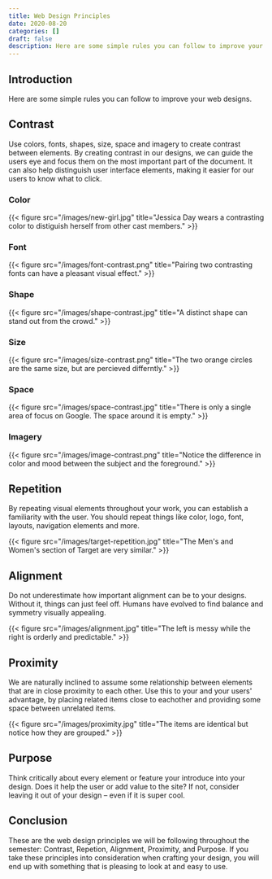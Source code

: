 ```yaml
---
title: Web Design Principles
date: 2020-08-20
categories: []
draft: false
description: Here are some simple rules you can follow to improve your web designs.
---
```


## Introduction

Here are some simple rules you can follow to improve your web designs.

## Contrast

Use colors, fonts, shapes, size, space and imagery to create contrast between elements. By creating contrast in our designs, we can guide the users eye and focus them on the most important part of the document. It can also help distinguish user interface elements, making it easier for our users to know what to click.

### Color

{{< figure src="/images/new-girl.jpg" title="Jessica Day wears a contrasting color to distiguish herself from other cast members." >}}

### Font

{{< figure src="/images/font-contrast.png" title="Pairing two contrasting fonts can have a pleasant visual effect." >}}

### Shape

{{< figure src="/images/shape-contrast.jpg" title="A distinct shape can stand out from the crowd." >}}

### Size

{{< figure src="/images/size-contrast.png" title="The two orange circles are the same size, but are percieved differntly." >}}

### Space

{{< figure src="/images/space-contrast.jpg" title="There is only a single area of focus on Google. The space around it is empty." >}}

### Imagery

{{< figure src="/images/image-contrast.png" title="Notice the difference in color and mood between the subject and the foreground." >}}

## Repetition

By repeating visual elements throughout your work, you can establish a familiarity with the user. You should repeat things like color, logo, font, layouts, navigation elements and more.

{{< figure src="/images/target-repetition.jpg" title="The Men's and Women's section of Target are very similar." >}}

## Alignment

Do not underestimate how important alignment can be to your designs. Without it, things can just feel off. Humans have evolved to find balance and symmetry visually appealing.

{{< figure src="/images/alignment.jpg" title="The left is messy while the right is orderly and predictable." >}}

## Proximity

We are naturally inclined to assume some relationship between elements that are in close proximity to each other. Use this to your and your users' advantage, by placing related items close to eachother and providing some space between unrelated items.

{{< figure src="/images/proximity.jpg" title="The items are identical but notice how they are grouped." >}}

## Purpose

Think critically about every element or feature your introduce into your design. Does it help the user or add value to the site? If not, consider leaving it out of your design – even if it is super cool.

## Conclusion

These are the web design principles we will be following throughout the semester: Contrast, Repetion, Alignment, Proximity, and Purpose. If you take these principles into consideration when crafting your design, you will end up with something that is pleasing to look at and easy to use.
